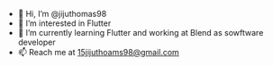 - 👋 Hi, I’m @jijuthomas98
- 👀 I’m interested in Flutter
- 🌱 I’m currently learning Flutter and working at Blend as sowftware developer 
- 📫 Reach me at 15jijuthoams98@gmail.com

